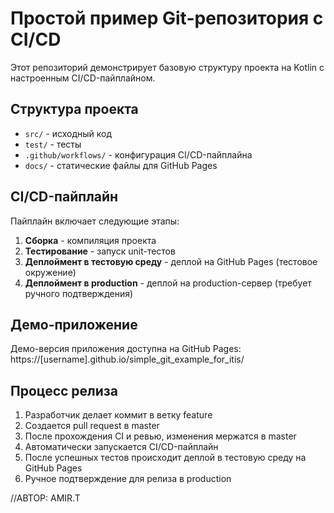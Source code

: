 # Простой пример Git-репозитория с CI/CD

Этот репозиторий демонстрирует базовую структуру проекта на Kotlin с настроенным CI/CD-пайплайном.

## Структура проекта
- `src/` - исходный код
- `test/` - тесты
- `.github/workflows/` - конфигурация CI/CD-пайплайна
- `docs/` - статические файлы для GitHub Pages

## CI/CD-пайплайн
Пайплайн включает следующие этапы:
1. **Сборка** - компиляция проекта
2. **Тестирование** - запуск unit-тестов
3. **Деплоймент в тестовую среду** - деплой на GitHub Pages (тестовое окружение)
4. **Деплоймент в production** - деплой на production-сервер (требует ручного подтверждения)

## Демо-приложение
Демо-версия приложения доступна на GitHub Pages:
https://[username].github.io/simple_git_example_for_itis/

## Процесс релиза
1. Разработчик делает коммит в ветку feature
2. Создается pull request в master
3. После прохождения CI и ревью, изменения мержатся в master
4. Автоматически запускается CI/CD-пайплайн
5. После успешных тестов происходит деплой в тестовую среду на GitHub Pages
6. Ручное подтверждение для релиза в production



//АВТОР: AMIR.T
